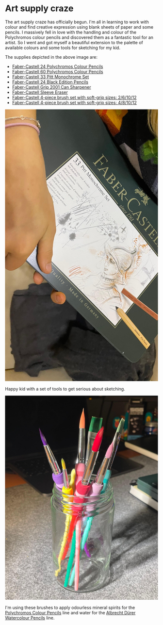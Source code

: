 # Art supply craze


The art supply craze has officially begun. I'm all in learning to work with colour and find creative expression using blank sheets of paper and some pencils. I massively fell in love with the handling and colour of the Polychromos colour pencils and discovered them as a fantastic tool for an artist. So I went and got myself a beautiful extension to the palette of available colours and some tools for sketching for my kid.

The supplies depicted in the above image are:

- [Faber-Castell 24 Polychromos Colour Pencils](https://www.faber-castell.de/produkte/PolychromosFarbstift24erMetalletui/110024)
- [Faber-Castell 60 Polychromos Colour Pencils](https://www.faber-castell.de/produkte/PolychromosFarbstift60erMetalletui/110060)
- [Faber-Castell 33 Pitt Monochrome Set](https://www.faber-castell.de/produkte/PittMonochromeSet33erMetalletui/112977)
- [Faber-Castell 24 Black Edition Pencils](https://www.faber-castell.de/produkte/BlackEditionBuntstifte24erKartonetui/116424)
- [Faber-Castell Grip 2001 Can Sharpener](https://www.faber-castell.de/produkte/Grip2001Dreifachspitzdosesilber/183800)
- [Faber-Castell Sleeve Eraser](https://www.faber-castell.de/produkte/SleeveRadierergr%c3%bcn/182402)
- [Faber-Castell 4-piece brush set with soft-grip sizes: 2/6/10/12](https://www.faber-castell.de/produkte/PinselmitSofttouchGriffst%c3%bcck4erSetGr%c3%b6%c3%9fen261012/481600)
- [Faber-Castell 4-piece brush set with soft-grip sizes: 4/8/10/12](https://www.faber-castell.de/produkte/SoftTouchPinselGr%c3%b6%c3%9fen481012/481620)

![alt text](20220930-art-supplies-craze-2.jpg "Faber-Castell 33 Pitt Monochrome Set.")

Happy kid with a set of tools to get serious about sketching.

![alt text](20220930-art-supplies-craze-3.jpg "Faber-Castell soft-grip brushes. Complete set.")

I'm using these brushes to apply odourless mineral spirits for the [Polychromos Colour Pencils](https://www.faber-castell.de/produkte/polychromos-kuenstlerfarbstifte/buntstifte) line and water for the [Albrecht Dürer Watercolour Pencils](https://www.faber-castell.de/produkte/albrecht-duerer/buntstifte) line.

